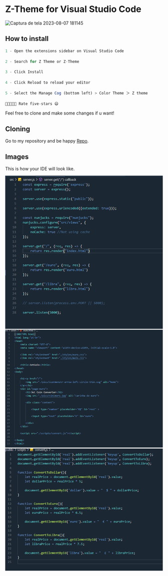 # Z-Theme for Visual Studio Code

![Captura de tela 2023-08-07 181145](https://github.com/EduardoZortea18/Z-Theme/assets/60518656/184ca1fc-d05d-4770-af50-52262d941c4d)

## How to install

```js
1 - Open the extensions sidebar on Visual Studio Code

2 - Search for Z Theme or Z-Theme

3 - Click Install

4 - Click Reload to reload your editor

5 - Select the Manage Cog (bottom left) > Color Theme ＞ Z theme

🌟🌟🌟🌟🌟 Rate five-stars 😃
```

Feel free to clone and make some changes if u want!

## Cloning

Go to my repository and be happy [Repo](https://github.com/EduardoZortea18/Z-Theme).

## Images

This is how your IDE will look like.

<img src="./images/img1.PNG"/>

<img src="./images/img2.PNG"/>

<img src="./images/img3.PNG"/>

